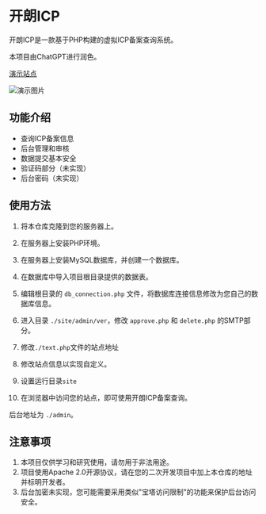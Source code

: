 # 开朗ICP

开朗ICP是一款基于PHP构建的虚拟ICP备案查询系统。

本项目由ChatGPT进行润色。

[演示站点](https://icp.kldhsh.top/)

![演示图片](https://krseoul.imgtbl.com/i/2024/07/25/66a1910927144.png)

## 功能介绍

- 查询ICP备案信息
- 后台管理和审核
- 数据提交基本安全
- 验证码部分（未实现）
- 后台密码（未实现）

## 使用方法

1. 将本仓库克隆到您的服务器上。

2. 在服务器上安装PHP环境。

3. 在服务器上安装MySQL数据库，并创建一个数据库。

4. 在数据库中导入项目根目录提供的数据表。

5. 编辑根目录的 `db_connection.php` 文件，将数据库连接信息修改为您自己的数据库信息。

6. 进入目录 `./site/admin/ver`，修改 `approve.php` 和 `delete.php` 的SMTP部分。

7. 修改`./text.php`文件的站点地址

8. 修改站点信息以实现自定义。

9. 设置运行目录`site`

10. 在浏览器中访问您的站点，即可使用开朗ICP备案查询。

后台地址为 `./admin`。

## 注意事项

1. 本项目仅供学习和研究使用，请勿用于非法用途。
2. 项目使用Apache 2.0开源协议，请在您的二次开发项目中加上本仓库的地址并标明开发者。
3. 后台加密未实现，您可能需要采用类似"宝塔访问限制"的功能来保护后台访问安全。

